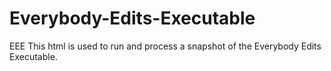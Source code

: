 # Everybody-Edits-Executable
EEE
This html is used to run and process a snapshot of the Everybody Edits Executable.
